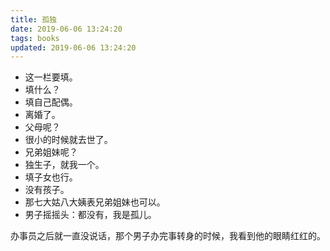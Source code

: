 ```yaml
---
title: 孤独
date: 2019-06-06 13:24:20
tags: books
updated: 2019-06-06 13:24:20
---
```



- 这一栏要填。
- 填什么？
- 填自己配偶。
- 离婚了。
- 父母呢？
- 很小的时候就去世了。
- 兄弟姐妹呢？
- 独生子，就我一个。
- 填子女也行。
- 没有孩子。
- 那七大姑八大姨表兄弟姐妹也可以。
- 男子摇摇头：都没有，我是孤儿。

办事员之后就一直没说话，那个男子办完事转身的时候，我看到他的眼睛红红的。
